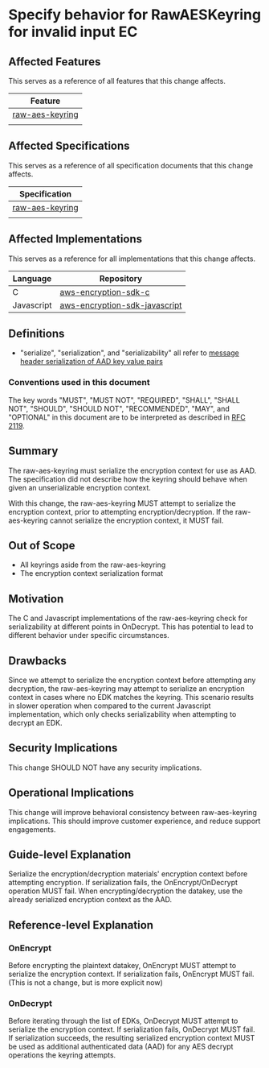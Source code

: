 [//]: # "Copyright Amazon.com Inc. or its affiliates. All Rights Reserved."
[//]: # "SPDX-License-Identifier: CC-BY-SA-4.0"

# Specify behavior for RawAESKeyring for invalid input EC

## Affected Features

This serves as a reference of all features that this change affects.

| Feature                                                                                                                 |
| ----------------------------------------------------------------------------------------------------------------------- |
| [raw-aes-keyring](https://github.com/awslabs/aws-encryption-sdk-specification/blob/master/framework/raw-aes-keyring.md) |
|                                                                                                                         |

## Affected Specifications

This serves as a reference of all specification documents that this change affects.

| Specification                                                                                                           |
| ----------------------------------------------------------------------------------------------------------------------- |
| [raw-aes-keyring](https://github.com/awslabs/aws-encryption-sdk-specification/blob/master/framework/raw-aes-keyring.md) |
|                                                                                                                         |

## Affected Implementations

This serves as a reference for all implementations that this change affects.

| Language   | Repository                                                                            |
| ---------- | ------------------------------------------------------------------------------------- |
| C          | [aws-encryption-sdk-c](https://github.com/aws/aws-encryption-sdk-c)                   |
| Javascript | [aws-encryption-sdk-javascript](https://github.com/aws/aws-encryption-sdk-javascript) |

## Definitions

- "serialize", "serialization", and "serializability" all refer to
  [message header serialization of AAD key value pairs](../../data-format/message-header.md#key-value-pairs)

### Conventions used in this document

The key words
"MUST", "MUST NOT", "REQUIRED", "SHALL", "SHALL NOT",
"SHOULD", "SHOULD NOT", "RECOMMENDED", "MAY", and "OPTIONAL"
in this document are to be interpreted as described in
[RFC 2119](https://tools.ietf.org/html/rfc2119).

## Summary

The raw-aes-keyring must serialize the encryption context for use as AAD.
The specification did not describe how the keyring should behave when given an unserializable encryption context.

With this change, the raw-aes-keyring MUST attempt to serialize the encryption context,
prior to attempting encryption/decryption.
If the raw-aes-keyring cannot serialize the encryption context, it MUST fail.

## Out of Scope

- All keyrings aside from the raw-aes-keyring
- The encryption context serialization format

## Motivation

The C and Javascript implementations of the raw-aes-keyring check for serializability at different points in OnDecrypt.
This has potential to lead to different behavior under specific circumstances.

## Drawbacks

Since we attempt to serialize the encryption context before attempting any decryption,
the raw-aes-keyring may attempt to serialize an encryption context in cases where no EDK matches the keyring.
This scenario results in slower operation when compared to the current Javascript implementation,
which only checks serializability when attempting to decrypt an EDK.

## Security Implications

This change SHOULD NOT have any security implications.

## Operational Implications

This change will improve behavioral consistency between raw-aes-keyring implications.
This should improve customer experience, and reduce support engagements.

## Guide-level Explanation

Serialize the encryption/decryption materials' encryption context before attempting encryption.
If serialization fails, the OnEncrypt/OnDecrypt operation MUST fail.
When encrypting/decryption the datakey, use the already serialized encryption context as the AAD.

## Reference-level Explanation

### OnEncrypt

Before encrypting the plaintext datakey, OnEncrypt MUST attempt to serialize the encryption context.
If serialization fails, OnEncrypt MUST fail.
(This is not a change, but is more explicit now)

### OnDecrypt

Before iterating through the list of EDKs, OnDecrypt MUST attempt to serialize the encryption context.
If serialization fails, OnDecrypt MUST fail.
If serialization succeeds,
the resulting serialized encryption context MUST be used as additional authenticated
data (AAD) for any AES decrypt operations the keyring attempts.
